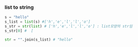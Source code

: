 ### list to string
``` python
s = "hello" 
s_list = list(s) #['h','e','l','l','o']
s_str = str(list) # ['h','e','l','l','o'] : list모양의 str임
s_str[0] #  [

str = "".join(s_list) # "hello"
```